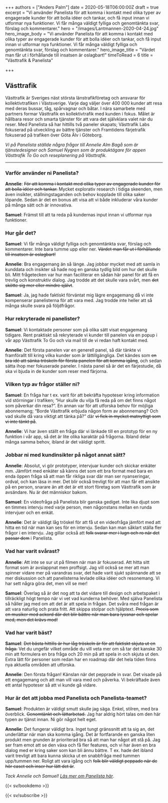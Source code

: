 +++
authors = ["Anders Palm"]
date = 2020-05-18T06:00:00Z
draft = true
excerpt = "Vi använder Panelista för att komma i kontakt med olika typer av engagerade kunder för att bolla idéer och tankar, och få input innan vi utformar nya funktioner. Vi får många väldigt fylliga och genomtänkta svar, förslag och kommentarer."
hero = "/images/Lantmannen-2020-04-24.jpg"
hero_image_body = "Vi använder Panelista för att komma i kontakt med olika typer av engagerade kunder för att bolla idéer och tankar, och få input innan vi utformar nya funktioner. Vi får många väldigt fylliga och genomtänkta svar, förslag och kommentarer."
hero_image_title = "Värdet man får ut i förhållande till insatsen är oslagbart!"
timeToRead = 6
title = "Västtrafik & Panelista"

+++
## Västtrafik

Västtrafik är Sveriges näst största länstrafikföretag och ansvarar för kollektivtrafiken i Västsverige. Varje dag väljer över 400 000 kunder att resa med deras bussar, tåg, spårvagnar och båtar. I nära samarbete med partners formar Västtrafik en kollektivtrafik med kunden i fokus. Målet är hållbara resor och smarta tjänster för att vara det självklara valet när du reser. Med Panelista så har hittills två paneler skapats; Västtrafik Labs fokuserad på utveckling av bättre tjänster och Framtidens färjetrafik fokuserad på trafiken över Göta Älv i Göteborg.

_Vi på Panelista ställde några frågor till Annelie Alm Bagå som är tjänstedesigner och Samuel Nygren som är produktägare för appen Västtrafik To Go och reseplanering på Västtrafik._

***

### Varför använder ni Panelista?

**Annelie**: ~~För att komma i kontakt med olika typer av engagerade kunder för att bolla idéer och tankar.~~ Mycket explorativ research i tidiga skeenden, men även insikter, ställningstaganden och behov kopplade till olika saker löpande. Sedan är det en bonus att visa att vi både inkluderar våra kunder på många sätt och är innovativa.

**Samuel**: Främst till att ta reda på kundernas input innan vi utformar nya funktioner.

### Hur går det?

**Samuel**: Vi får många väldigt fylliga och genomtänkta svar, förslag och kommentarer. Inte bara tumme upp eller ner. ~~Värdet man får ut i förhållande till insatsen är oslagbart!~~

**Annelie**:  Bra engagemang än så länge. Jag jobbar mycket med att samla in kunddata och insikter så hade nog en ganska tydlig bild om hur det skulle bli. Mitt frågetecken var hur man faciliterar en sådan här panel för att få en trevlig och konstruktiv dialog. Jag trodde att det skulle vara svårt, men ~~det skötte sig mer eller mindre självt~~. 

**Samuel**: Ja, jag hade faktiskt förväntat mig lägre engagemang då vi inte kompenserar panelisterna för att vara med. Jag trodde inte heller att så många skulle svara på följdfrågor.

### Hur rekryterade ni panelister?

**Samuel**: Vi kontaktade personer som på olika sätt visat engagemang tidigare. Rent praktiskt så rekryterade vi kunder till panelen via en popup i vår app Västtrafik To Go och via mail till de vi redan haft kontakt med.

**Annelie**: Det första panelen var en generell panel, så där tänkte vi framförallt till kring vilka kunder som är lättillgängliga. Det kändes som ~~en bra idé att sänka tröskeln för första panelen för att komma igång~~, och sedan sätta ihop mer fokuserade paneler. I nästa panel så är det en färjestudie, då ska vi bjuda in de kunder som reser med färjorna. 

### Vilken typ av frågor ställer ni?

**Samuel**: En fråga har t ex. varit för att bekräfta hypoteser kring information vid störningar i trafiken; “Hur skulle du vilja få reda på om det finns något som påverkar din resa?”. En annan var för att utforska behov för möjliga abonnemang; “Borde Västtrafik erbjuda någon form av abonnemang? Och vad skulle då vara viktigt att tänka på?” där ~~vi fick in mycket matnyttigt som vi inte tänkt på~~.

**Annelie**: Vi har även ställt en fråga där vi länkade till en prototyp för en ny funktion i vår app, så det är lite olika karaktär på frågorna. Ibland delar många samma behov, ibland är det väldigt spritt.

### Jobbar ni med kundinsikter på något annat sätt?

**Annelie**: Absolut, vi gör prototyper, intervjuar kunder och skickar enkäter mm. Jämfört med enkäter så känns det som ett bra format med bara en enda öppen fråga så att man får rikliga svar där man ser nyanseringar, ordval, och kan läsa in mer. Det blir också trevligt för att man får ett ansikte på en person, snarare än att det är ett stort företag som Västtrafik som är avsändare. Nu är det människor bakom. 

**Samuel**: En videofråga på Panelista blir ganska gediget. Inte lika djupt som en timmes intervju med varje person, men någonstans mellan en runda intervjuer och en enkät.

**Annelie**: Det är väldigt låg tröskel för att få ut en videofråga jämfört med att hitta en tid när man kan ses för en intervju. Sedan kan man såklart ställa fler frågor i en intervju. Jag gillar också att ~~folk svarar mer i lugn och ro när det passar dem~~ i Panelista. 

### Vad har varit svårast?

**Annelie**: Att inte se sur ut på filmen när man är fokuserad. Att hitta sitt format som är avslappnat men proffsigt. Jag vill också se mer att man spinner vidare mer på varandras svar, det hade varit sjukt spännande att se mer diskussion och att panelisterna levlade olika idéer och resonemang. Vi har sett några göra det, men vill se mer!

**Samuel**: Överlag så är det nog att ta det vidare till design och arbetspaket i tillräckligt högt tempo när vi vet vad kunderna behöver. Med själva Panelista så håller jag med om att det är att spela in frågan. Det svåra med frågan är att vara naturlig och prata fritt. Att skippa stolpar och hjälptext. ~~Precis som en musiker med ackord där det blir bättre när man bara lyssnar och spelar med, men det krävs mod!~~

### Vad har varit bäst?

**Samuel**: ~~Det bästa hittills är hur låg tröskeln är för att faktiskt skjuta ut en fråga.~~ Vet du ungefär vilket område du vill veta mer om så tar det kanske 30 min att formulera en bra fråga och 20 min på att spela in och skjuta ut den. Extra lätt för personer som redan har en roadmap där det hela tiden finns nya aktuella områden att utforska.

**Annelie**: Den första frågan! Känslan när det pepprade in svar. Det visade på ett engagemang och att man vill vara med och påverka. Vi bekräftade även ett antal hypoteser så att vi kunde gå vidare.

### Hur är det att jobba med Panelista och Panelista-teamet?

**Samuel**: Produkten är väldigt smutt skulle jag säga. Enkel, stilren, med bra överblick. ~~Genomtänkt och lättarbetad.~~ Jag har aldrig hört talas om den här typen av tjänst innan. Ni gör något helt eget.

**Annelie**: Det fungerar väldigt bra. Inget tungt  gränssnitt att ta sig an, det underlättar när man ska komma igång. Det är fortfarande en ganska liten produkt men grunden är prioriterad bra så att man har något att stå på. Jag ser fram emot att se den växa och få fler features, och vi har även en bra dialog med er kring saker som kan bli ännu bättre. T ex. hade det ibland varit trevligt att bara kunna skicka ut en snabbfråga med tummen upp/tummen ner. Roligt att vara igång och ~~folk blir väldigt peppade när de hör caset och inser hur lätt det är~~. 

_Tack Annelie och Samuel!_ [_Läs mer om Panelista här_](https://panelista.com "Panelista").

{{< sv/bookdemo >}}

{{< sv/subscribe >}}